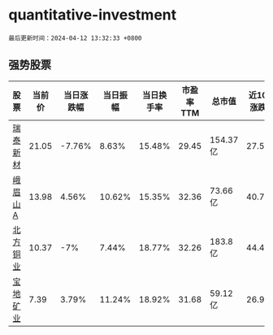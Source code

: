 # quantitative-investment

`最后更新时间：2024-04-12 13:32:33 +0800`

## 强势股票

|股票|当前价|当日涨跌幅|当日振幅|当日换手率|市盈率TTM|总市值|近10日涨跌幅|
|----|----|----|----|----|----|----|----|
|[瑞泰新材](https://xueqiu.com/S/SZ301238)|21.05|-7.76%|8.63%|15.48%|29.45|154.37亿|27.58%|
|[峨眉山A](https://xueqiu.com/S/SZ000888)|13.98|4.56%|10.62%|15.35%|32.36|73.66亿|40.79%|
|[北方铜业](https://xueqiu.com/S/SZ000737)|10.37|-7%|7.44%|18.77%|32.26|183.8亿|44.43%|
|[宝地矿业](https://xueqiu.com/S/SH601121)|7.39|3.79%|11.24%|18.92%|31.68|59.12亿|26.98%|
